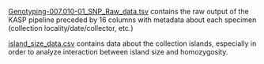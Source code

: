 [Genotyping-007.010-01_SNP_Raw_data.tsv](Genotyping-007.010-01_SNP_Raw_data.tsv) contains the raw output of the KASP pipeline 
preceded by 16 columns with metadata about each specimen (collection locality/date/collector, etc.)

[island_size_data.csv](island_size_data.csv) contains data about the collection islands, especially in order to analyze interaction
between island size and homozygosity.
